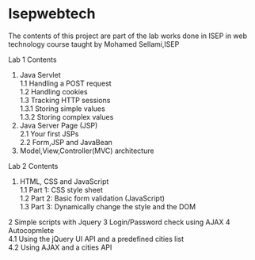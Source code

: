 # Isepwebtech
The contents of this project are part of the lab works done in ISEP in web technology course taught by Mohamed Sellami,ISEP

Lab 1 Contents

1. Java Servlet
<br>	1.1 Handling a POST request
<br>	1.2 Handling cookies
<br>	1.3 Tracking HTTP sessions
<br>		1.3.1 Storing simple values
<br>		1.3.2 Storing complex values
2. Java Server Page (JSP)
<br>	2.1 Your first JSPs
<br>	2.2 Form,JSP and JavaBean
3. Model,View,Controller(MVC) architecture

Lab 2 Contents

1. HTML, CSS and JavaScript
<br>1.1 Part 1: CSS style sheet
<br>1.2 Part 2: Basic form validation (JavaScript)
<br>1.3 Part 3: Dynamically change the style and the DOM 

2 Simple scripts with Jquery 
3 Login/Password check using AJAX 
4 Autocopmlete
<br>4.1 Using the jQuery UI API and a predefined cities list
<br>4.2 Using AJAX and a cities API 



